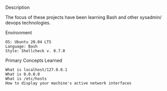Description

The focus of these projects have been learning Bash and other sysadmin/ devops technologies.

Environment

    OS: Ubuntu 20.04 LTS
    Language: Bash
    Style: Shellcheck v. 0.7.0

Primary Concepts Learned

    What is localhost/127.0.0.1
    What is 0.0.0.0
    What is /etc/hosts
    How to display your machine's active network interfaces
